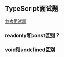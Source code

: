 ## TypeScript面试题

[参考面试题](https://segmentfault.com/a/1190000010969537)

### readonly和const区别？


### void和undefined区别